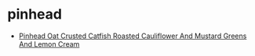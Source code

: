 # pinhead

 * [Pinhead Oat Crusted Catfish Roasted Cauliflower And Mustard Greens And Lemon Cream](index/p/pinhead-oat-crusted-catfish-roasted-cauliflower-and-mustard-greens-and-lemon-cream-51123010.json)
